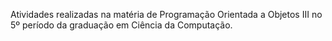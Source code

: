 Atividades realizadas na matéria de Programação Orientada a Objetos III no 5º período da graduação em Ciência da Computação.